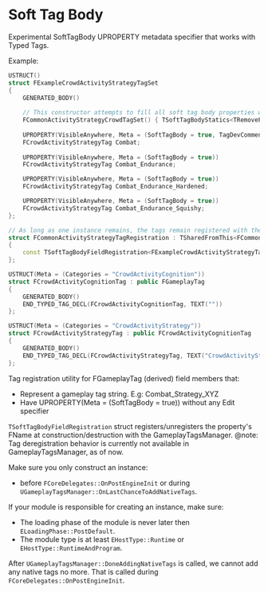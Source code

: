 # Soft Tag Body
Experimental SoftTagBody UPROPERTY metadata specifier that works with Typed Tags.

Example:
```cpp
USTRUCT()
struct FExampleCrowdActivityStrategyTagSet
{
	GENERATED_BODY()
	
	// This constructor attempts to fill all soft tag body properties with its corresponding tag value.
	FCommonActivityStrategyCrowdTagSet() { TSoftTagBodyStatics<TRemovePointer<decltype(this)>::Type>::InitFields<FCrowdActivityStrategyTag>(this); }
	
	UPROPERTY(VisibleAnywhere, Meta = (SoftTagBody = true, TagDevComment = "Tag dev comment that's used when this property gets registered as native gameplay tag. "))
	FCrowdActivityStrategyTag Combat;
	
	UPROPERTY(VisibleAnywhere, Meta = (SoftTagBody = true))
	FCrowdActivityStrategyTag Combat_Endurance;

	UPROPERTY(VisibleAnywhere, Meta = (SoftTagBody = true))
	FCrowdActivityStrategyTag Combat_Endurance_Hardened;

	UPROPERTY(VisibleAnywhere, Meta = (SoftTagBody = true))
	FCrowdActivityStrategyTag Combat_Endurance_Squishy;
};

// As long as one instance remains, the tags remain registered with the gameplay tags module.
struct FCommonActivityStrategyTagRegistration : TSharedFromThis<FCommonActivityStrategyTagRegistration>
{
	const TSoftTagBodyFieldRegistration<FExampleCrowdActivityStrategyTagSet, FCrowdActivityStrategyTag> CrowdRegistration;
};
```

```cpp
USTRUCT(Meta = (Categories = "CrowdActivityCognition"))
struct FCrowdActivityCognitionTag : public FGameplayTag
{
	GENERATED_BODY()
	END_TYPED_TAG_DECL(FCrowdActivityCognitionTag, TEXT(""))
};

USTRUCT(Meta = (Categories = "CrowdActivityStrategy"))
struct FCrowdActivityStrategyTag : public FCrowdActivityCognitionTag
{
	GENERATED_BODY()
	END_TYPED_TAG_DECL(FCrowdActivityStrategyTag, TEXT("CrowdActivityStrategy"))
};
```



Tag registration utility for FGameplayTag (derived) field members that:
- Represent a gameplay tag string. E.g: Combat_Strategy_XYZ
- Have UPROPERTY(Meta = (SoftTagBody = true)) without any Edit specifier

`TSoftTagBodyFieldRegistration` struct registers/unregisters the property's FName at construction/destruction with the GameplayTagsManager.
@note: Tag deregistration behavior is currently not available in GameplayTagsManager, as of now.

Make sure you only construct an instance:
- before `FCoreDelegates::OnPostEngineInit` or during `UGameplayTagsManager::OnLastChanceToAddNativeTags`.

If your module is responsible for creating an instance, make sure:
- The loading phase of the module is never later then `ELoadingPhase::PostDefault`.
- The module type is at least `EHostType::Runtime` or `EHostType::RuntimeAndProgram`.

After `UGameplayTagsManager::DoneAddingNativeTags` is called, we cannot add any native tags no more.
That is called during `FCoreDelegates::OnPostEngineInit`.

